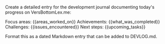 Create a detailed entry for the development journal documenting today's progress on VersBottomLex.me:

Focus areas: {{areas_worked_on}}
Achievements: {{what_was_completed}}
Challenges: {{issues_encountered}}
Next steps: {{upcoming_tasks}}

Format this as a dated Markdown entry that can be added to DEVLOG.md.
